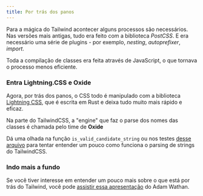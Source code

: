 ```yaml
---
title: Por trás dos panos
---
```


Para a mágica do Tailwind acontecer alguns processos são necessários. Nas versões mais antigas, tudo era feito com a biblioteca *PostCSS*. E era necessário uma série de plugins - por exemplo, *nesting*, *autoprefixer*, *import*.

Toda a compilação de classes era feita através de JavaScript, o que tornava o processo menos eficiente.

### Entra Lightning.CSS e Oxide

Agora, por trás dos panos, o CSS todo é manipulado com a biblioteca [Lightning CSS](https://lightningcss.dev/), que é escrita em Rust e deixa tudo muito mais rápido e eficaz.

Na parte do TailwindCSS, a "engine" que faz o parse dos nomes das classes é chamada pelo time de **Oxide**

Dá uma olhada na função `is_valid_candidate_string` ou nos testes [desse arquivo](https://github.com/tailwindlabs/tailwindcss/blob/main/crates/oxide/src/parser.rs) para tentar entender um pouco como funciona o parsing de strings do TailwindCSS.

### Indo mais a fundo

Se você tiver interesse em entender um pouco mais sobre o que está por trás do Tailwind, você pode [assistir essa apresentação](https://www.youtube.com/watch?v=CLkxRnRQtDE) do Adam Wathan.
